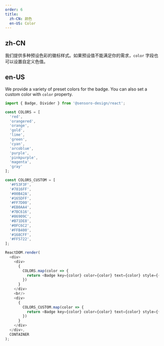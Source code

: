 ```yaml
---
order: 6
title:
  zh-CN: 颜色
  en-US: Color
---
```


## zh-CN
我们提供多种预设色彩的徽标样式。如果预设值不能满足你的需求，`color` 字段也可以设置自定义色值。

## en-US

We provide a variety of preset colors for the badge. You can also set a custom color with `color` property.


```js
import { Badge, Divider } from '@sensoro-design/react';

const COLORS = [
  'red',
  'orangered',
  'orange',
  'gold',
  'lime',
  'green',
  'cyan',
  'arcoblue',
  'purple',
  'pinkpurple',
  'magenta',
  'gray'
];

const COLORS_CUSTOM = [
  '#F53F3F',
  '#7816FF',
  '#00B42A',
  '#165DFF',
  '#FF7D00',
  '#EB0AA4',
  '#7BC616',
  '#86909C',
  '#B71DE8',
  '#0FC6C2',
  '#FFB400',
  '#168CFF',
  '#FF5722',
];

ReactDOM.render(
  <div>
    <div>
      {
        COLORS.map(color => {
          return <Badge key={color} color={color} text={color} style={{marginRight: 24}}> </Badge>
        })
      }
    </div>
    <br/>
    <div>
      {
        COLORS_CUSTOM.map(color => {
          return <Badge key={color} color={color} text={color} style={{ marginRight: 24 }}> </Badge>
        })
      }
    </div>
  </div>,
  CONTAINER
);
```
